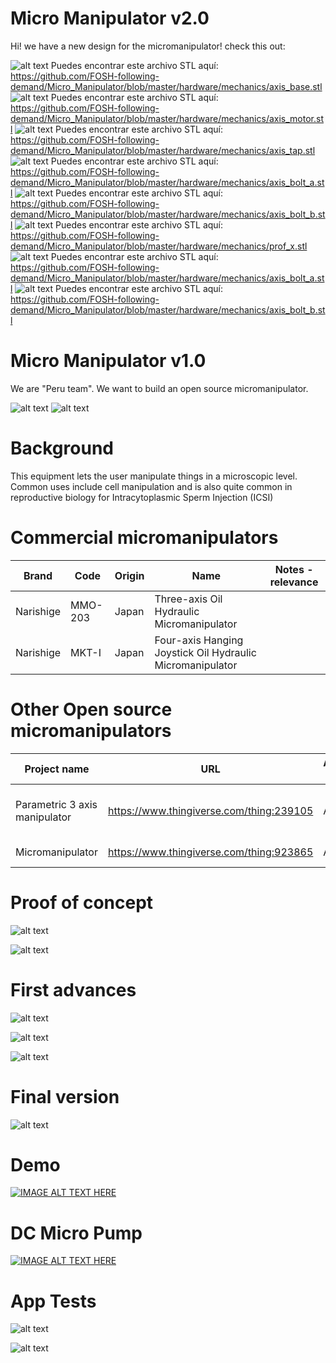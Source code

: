 # Micro Manipulator v2.0

Hi! we have a new design for the micromanipulator! check this out:

![alt text](https://raw.githubusercontent.com/FOSH-following-demand/Micro_Manipulator/master/hardware/mechanics/r2.png)
Puedes encontrar este archivo STL aquí: https://github.com/FOSH-following-demand/Micro_Manipulator/blob/master/hardware/mechanics/axis_base.stl
![alt text](https://raw.githubusercontent.com/FOSH-following-demand/Micro_Manipulator/master/hardware/mechanics/r1.png)
Puedes encontrar este archivo STL aquí: https://github.com/FOSH-following-demand/Micro_Manipulator/blob/master/hardware/mechanics/axis_motor.stl
![alt text](https://raw.githubusercontent.com/FOSH-following-demand/Micro_Manipulator/master/hardware/mechanics/r3.png)
Puedes encontrar este archivo STL aquí: https://github.com/FOSH-following-demand/Micro_Manipulator/blob/master/hardware/mechanics/axis_tap.stl
![alt text](https://raw.githubusercontent.com/FOSH-following-demand/Micro_Manipulator/master/hardware/mechanics/r4.png)
Puedes encontrar este archivo STL aquí: https://github.com/FOSH-following-demand/Micro_Manipulator/blob/master/hardware/mechanics/axis_bolt_a.stl
![alt text](https://raw.githubusercontent.com/FOSH-following-demand/Micro_Manipulator/master/hardware/mechanics/r5.png)
Puedes encontrar este archivo STL aquí: https://github.com/FOSH-following-demand/Micro_Manipulator/blob/master/hardware/mechanics/axis_bolt_b.stl
![alt text](https://raw.githubusercontent.com/FOSH-following-demand/Micro_Manipulator/master/hardware/mechanics/r6.png)
Puedes encontrar este archivo STL aquí: https://github.com/FOSH-following-demand/Micro_Manipulator/blob/master/hardware/mechanics/prof_x.stl
![alt text](https://raw.githubusercontent.com/FOSH-following-demand/Micro_Manipulator/master/hardware/mechanics/r7.png)
Puedes encontrar este archivo STL aquí: https://github.com/FOSH-following-demand/Micro_Manipulator/blob/master/hardware/mechanics/axis_bolt_a.stl
![alt text](https://raw.githubusercontent.com/FOSH-following-demand/Micro_Manipulator/master/hardware/mechanics/r8.png)
Puedes encontrar este archivo STL aquí: https://github.com/FOSH-following-demand/Micro_Manipulator/blob/master/hardware/mechanics/axis_bolt_b.stl



# Micro Manipulator v1.0

We are "Peru team". We want to build an open source micromanipulator. 

![alt text](https://raw.githubusercontent.com/FOSH-following-demand/Micro_Manipulator/master/documentation/building/Figures/gif1.gif) ![alt text](https://raw.githubusercontent.com/FOSH-following-demand/Micro_Manipulator/master/documentation/building/Figures/gif2.gif)

# Background 
This equipment lets the user manipulate things in a microscopic level. Common uses include cell manipulation and is also quite common in reproductive biology for Intracytoplasmic Sperm Injection (ICSI)

# Commercial micromanipulators
| Brand         | Code          |Origin             |  Name         | Notes - relevance | 
| ------------- | ------------- | ----------------- | -------------- | --------------    |
| Narishige     | MMO-203       | Japan             | Three-axis Oil Hydraulic Micromanipulator|   |
| Narishige     |   MKT-I       |   Japan           |    Four-axis Hanging Joystick Oil Hydraulic Micromanipulator|    |


# Other Open source micromanipulators
| Project name  | URL           | Active/Not active | Notes - relevance |
| ------------- | ------------- | ----------------- | -------------- |
| Parametric 3 axis manipulator | https://www.thingiverse.com/thing:239105 | Active |  Micromanipulator e.g. for use in a laboratory setting |
| Micromanipulator  | https://www.thingiverse.com/thing:923865 | Active |  3D printable 3 axis |



# Proof of concept

![alt text](https://raw.githubusercontent.com/FOSH-following-demand/Micro_Manipulator/master/documentation/First_Design.png)

![alt text](https://raw.githubusercontent.com/FOSH-following-demand/Micro_Manipulator/master/documentation/First_Design_2.png)



# First advances

![alt text](https://raw.githubusercontent.com/FOSH-following-demand/Micro_Manipulator/master/documentation/3%20ejes.jpg)

![alt text](https://raw.githubusercontent.com/FOSH-following-demand/Micro_Manipulator/master/documentation/1eje.jpg)

![alt text](https://raw.githubusercontent.com/FOSH-following-demand/Micro_Manipulator/master/documentation/1eje2.jpg)

# Final version

![alt text](https://raw.githubusercontent.com/FOSH-following-demand/Micro_Manipulator/master/documentation/building/Figures/Fig_Final_1.jpg)

# Demo

[![IMAGE ALT TEXT HERE](http://img.youtube.com/vi/eaM0OVvJmCg/0.jpg)](https://www.youtube.com/watch?v=eaM0OVvJmCg)


# DC Micro Pump 

[![IMAGE ALT TEXT HERE](http://img.youtube.com/vi/rROfGqbosEs/0.jpg)](https://www.youtube.com/watch?v=rROfGqbosEs)

# App Tests

![alt text](https://raw.githubusercontent.com/FOSH-following-demand/Micro_Manipulator/master/documentation/building/Figures/cam_mic.jpg)

![alt text](https://raw.githubusercontent.com/FOSH-following-demand/Micro_Manipulator/master/documentation/building/Figures/cam_mic2.jpg)


